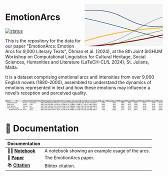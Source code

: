 <a href="https://github.com/yuri-bizzoni/EmoArc"><img src="https://github.com/yuri-bizzoni/EmoArc/raw/main/static/arcs.png" width="250" align="right" /></a>

# EmotionArcs

[![status](https://www.aclweb.org/portal/sites/default/themes/acl_common/images/logo.png)](https://aclanthology.org/2024.latechclfl-1.7.pdf)

This is the repository for the data for our paper "EmotionArcs: Emotion Arcs for 9,000 Literary Texts", Öhman et al. (2024), at the 8th Joint SIGHUM Workshop on Computational Linguistics for Cultural Heritage, Social Sciences, Humanities and Literature (LaTeCH-CLfL 2024), St. Julians, Malta.

It is a dataset comprising emotional arcs and intensities from over 9,000 English novels (1880-2000), assembled to understand the dynamics of emotions represented in text and how these emotions may influence a novel’s reception and perceived quality.

<a href="https://github.com/yuri-bizzoni/EmoArc"><img src="https://github.com/yuri-bizzoni/EmoArc/raw/main/static/excerpt.png" width="1000" align="center" /></a>


# 📖 Documentation

| Documentation              |                                                                                    |
| -------------------------- | ---------------------------------------------------------------------------------- |
| 👩‍💻 **[Notebook]**           | A notebook showing an example usage of the arcs.                              |
| 📄 **[Paper]**              | The EmotionArcs paper.                                                        |
| 📚 **[Citation]**           | Bibtex citation.                                                              |


[Paper]: https://aclanthology.org/2024.latechclfl-1.7.pdf
[Citation]: https://github.com/yuri-bizzoni/EmoArc/citation.txt
[Notebook]: https://github.com/yuri-bizzoni/EmoArc/notebook.ipynb




